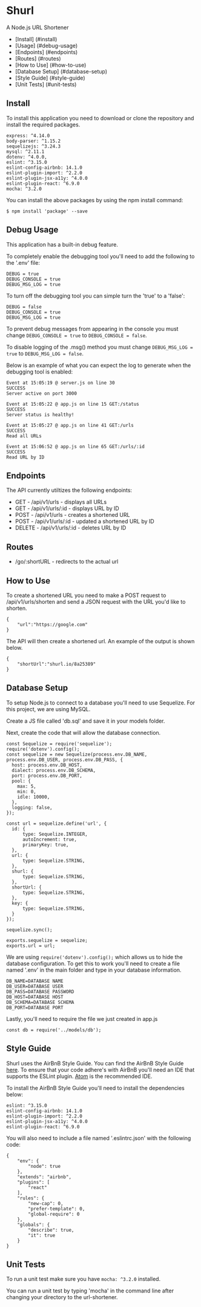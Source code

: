 # Shurl
A Node.js URL Shortener
- [Install] (#install)
- [Usage] (#debug-usage)
- [Endpoints] (#endpoints)
- [Routes] (#routes)
- [How to Use] (#how-to-use)
- [Database Setup] (#database-setup)
- [Style Guide] (#style-guide)
- [Unit Tests] (#unit-tests)

## Install
To install this application you need to download or clone the repository and install the required packages.

```
express: ^4.14.0
body-parser: ^1.15.2
sequelizejs: ^3.24.3
mysql: ^2.11.1
dotenv: ^4.0.0,
eslint: ^3.15.0
eslint-config-airbnb: 14.1.0
eslint-plugin-import: ^2.2.0
eslint-plugin-jsx-a11y: ^4.0.0
eslint-plugin-react: ^6.9.0
mocha: ^3.2.0
```

You can install the above packages by using the npm install command:

```
$ npm install 'package' --save
```

## Debug Usage

This application has a built-in debug feature.

To completely enable the debugging tool you'll need to add the following to the '.env' file:

```
DEBUG = true
DEBUG_CONSOLE = true
DEBUG_MSG_LOG = true
```

To turn off the debugging tool you can simple turn the 'true' to a 'false':

```
DEBUG = false
DEBUG_CONSOLE = true
DEBUG_MSG_LOG = true
```

To prevent debug messages from appearing in the console you must change ```DEBUG_CONSOLE = true``` to ```DEBUG_CONSOLE = false```.

To disable logging of the .msg() method you must change ```DEBUG_MSG_LOG = true``` to  ```DEBUG_MSG_LOG = false```.

Below is an example of what you can expect the log to generate when the debugging tool is enabled:

```
Event at 15:05:19 @ server.js on line 30
SUCCESS
Server active on port 3000

Event at 15:05:22 @ app.js on line 15 GET:/status
SUCCESS
Server status is healthy!

Event at 15:05:27 @ app.js on line 41 GET:/urls
SUCCESS
Read all URLs

Event at 15:06:52 @ app.js on line 65 GET:/urls/:id
SUCCESS
Read URL by ID
```

## Endpoints
The API currently utiltizes the following endpoints:
* GET - /api/v1/urls - displays all URLs
* GET - /api/v1/urls/:id - displays URL by ID
* POST - /api/v1/urls - creates a shortened URL
* POST - /api/v1/urls/:id - updated a shortened URL by ID
* DELETE  - /api/v1/urls/:id - deletes URL by ID

## Routes

* /go/:shortURL - redirects to the actual url


## How to Use
To create a shortened URL you need to make a POST request to /api/v1/urls/shorten and send a JSON request with the URL you'd like to shorten.

```
{
	"url":"https://google.com"
}
```
The API will then create a shortened url. An example of the output is shown below.
```
{
	"shortUrl":"shurl.io/8a25389"
}
```

## Database Setup

To setup Node.js to connect to a database you'll need to use Sequelize. For this project, we are using MySQL.

Create a JS file called 'db.sql' and save it in your models folder.

Next, create the code that will allow the database connection.

```
const Sequelize = require('sequelize');
require('dotenv').config();
const sequelize = new Sequelize(process.env.DB_NAME, process.env.DB_USER, process.env.DB_PASS, {
  host: process.env.DB_HOST,
  dialect: process.env.DB_SCHEMA,
  port: process.env.DB_PORT,
  pool: {
    max: 5,
    min: 0,
    idle: 10000,
  },
  logging: false,
});

const url = sequelize.define('url', {
  id: {
      type: Sequelize.INTEGER,
      autoIncrement: true,
      primaryKey: true,
  },
  url: {
      type: Sequelize.STRING,
  },
  shurl: {
      type: Sequelize.STRING,
  },
  shortUrl: {
      type: Sequelize.STRING,
  },
  key: {
      type: Sequelize.STRING,
  }
});

sequelize.sync();

exports.sequelize = sequelize;
exports.url = url;
```

We are using ```require('dotenv').config();``` which allows us to hide the database configuration. To get this to work you'll need to create a file named '.env' in the main folder and type in your database information.

```
DB_NAME=DATABASE NAME
DB_USER=DATABASE USER
DB_PASS=DATABASE PASSWORD
DB_HOST=DATABASE HOST
DB_SCHEMA=DATABASE SCHEMA
DB_PORT=DATABASE PORT
```

Lastly, you'll need to require the file we just created in app.js

```
const db = require('../models/db');
```

## Style Guide

Shurl uses the AirBnB Style Guide. You can find the AirBnB Style Guide [here](https://github.com/airbnb/javascript). To ensure that your code adhere's with AirBnB you'll need an IDE that supports the ESLint plugin. [Atom](https://atom.io) is the recommended IDE.

To install the AirBnB Style Guide you'll need to install the dependencies below:

```
eslint: ^3.15.0
eslint-config-airbnb: 14.1.0
eslint-plugin-import: ^2.2.0
eslint-plugin-jsx-a11y: ^4.0.0
eslint-plugin-react: ^6.9.0
```

You will also need to include a file named '.eslintrc.json' with the following code:

```
{
	"env": {
		"node": true
	},
	"extends": "airbnb",
	"plugins": [
        "react"
    ],
	"rules": {
		"new-cap": 0,
		"prefer-template": 0,
		"global-require": 0
	},
	"globals": {
		"describe": true,
		"it": true
	}
}
```

## Unit Tests

To run a unit test make sure you have ```mocha: ^3.2.0``` installed.

You can run a unit test by typing 'mocha' in the command line after changing your directory to the url-shortener.

